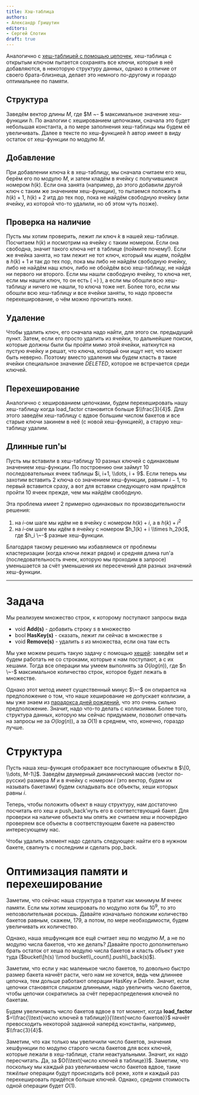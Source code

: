 ```yaml
---
title: Хэш-таблица
authors:
- Александр Гришутин
editors:
- Сергей Слотин
draft: true
---
```


Аналогично с [хеш-таблицей с помощью
цепочек](Хеш-таблицы_\(цепочки\) "wikilink"),
хеш-таблица с открытым ключом пытается сохранять все ключи, которые в
неё добавляются, в некоторую структуру данных, однако в отличие от
своего брата-близнеца, делает это немного по-другому и гораздо
оптимальнее по памяти.

## Структура

Заведём вектор длины $M$, где $M \~- $ максимальное значение хеш-функции
$h$. По аналогии с хешированием цепочками, сначала это будет небольшая
константа, а по мере заполнения хеш-таблицы мы будем её увеличивать.
Далее в тексте по хеш-функцией $h$ автор имеет в виду остаток от
хеш-функции по модулю $M$.

## Добавление

При добавлении ключа $k$ в хеш-таблицу, мы сначала считаем его хеш,
берём его по модулю $M$, и затем кладём в ячейку с получившимся
номером $h(k)$. Если она занята (например, до этого добавили другой
ключ с таким же значением хеш-функции), то пытаемся положить в
$h(k)+1$, $h(k)+2$ итд до тех пор, пока не найдём свободную ячейку (или
ячейку, из которой что-то удалили, но об этом чуть позже).

## Проверка на наличие

Пусть мы хотим проверить, лежит ли ключ $k$ в нашей хеш-таблице.
Посчитаем $h(k)$ и посмотрим на ячейку с таким номером. Если она
свободна, значит такого ключа нет в таблице (поймите почему\!). Если же
ячейка занята, но там лежит не тот ключ, который мы ищем, пойдём в
$h(k) + 1$ и так до тех пор, пока мы либо не найдём свободную ячейку,
либо не найдём наш ключ, либо не обойдём всю хеш-таблицу, не найдя ни
первого ни второго. Если мы нашли свободную ячейку, то ключа нет, если
мы нашли ключ, то он есть ( =) ), а если мы обошли всю хеш-таблицу и
ничего не нашли, то ключа тоже нет. Более того, если мы обошли всю
хеш-таблицу и все ячейки заняты, то надо провести перехеширование, о
чём можно прочитать ниже.

## Удаление

Чтобы удалить ключ, его сначала надо найти, для этого см. предыдущий
пункт. Затем, если его просто удалить из ячейки, то дальнейшие
поиски, которые должны были бы пройти мимо этой ячейки, наткнутся
на пустую ячейку и решат, что ключа, который они ищут нет, что может
быть неверно. Поэтому вместо удаления мы будем класть в такие ячейки
специальное значение *DELETED*, которое не встречается среди ключей.

## Перехеширование

Аналогично с хешированием цепочками, будем перехешировать нашу
хеш-таблицу когда load_factor становится больше
$\\frac{3}{4}$. Для этого заведём хеш-таблицу с вдвое большим числом
бакетов и все старые ключи закинем в неё (с новой хеш-функцией), а
старую хеш-таблицу удалим.

## Длинные run'ы

Пусть мы вставили в хеш-таблицу 10 разных ключей с одинаковым значением
хеш-функции. По построению они займут 10 последовательных ячеек таблицы
$i, i+1, \\dots, i + 9$. Если теперь мы захотим вставить 2 ключа со
значением хеш-функции, равным $i - 1$, то первый вставится сразу, а
вот для вставки следующего нам придётся пройти 10 ячеек прежде, чем мы
найдём свободную.

Эта проблема имеет 2 примерно одинаковых по производительности решения:

1.  на $i$-ом шаге мы идём не в ячейку с номером $h(k) + i$, а в $h(k) +
    i^2$
2.  на $i$-ом шаге мы идём в ячейку с номером $h_1(k) + i \\times
    h_2(k)$, где $h_i \~-$ разные хеш-функции.

Благодаря такому решению мы избавляемся от проблемы кластеризации (когда
ключи лежат рядом) и средняя длина run'а (последовательность ячеек,
которую мы проходим в запросе) уменьшается за счёт уменьшения их
пересечений для разных значений хеш-функции.

---

# Задача

Мы реализуем множество строк, к которому поступают запросы вида

  - void **Add(s)** - добавить строку $s$ в множество
  - bool **HasKey(s)** - сказать, лежит ли сейчас в множестве $s$
  - void **Remove(s)** - удалить $s$ из множества, если она там есть

Мы уже можем решить такую задачу с помощью
[хешей](Полиномиальное_хеширование_строк "wikilink"):
заведём set и будем работать не со строками, которые к нам поступают, а
с их хешами. Тогда все операции мы умеем выполнять за $O(log(n))$, где
$n \~-$ максимальное количество строк, которое будет лежать в множестве.

Однако этот метод имеет существенный минус $\~-$ он опирается на
предположение о том, что наше хеширование не допускает коллизии,
а мы уже знаем из [парадокса дней
рождений](Парадокс_дней_рождений#Общая_формулировка "wikilink"),
что это очень сильно предположение. Значит, надо что-то делать с
коллизиями. Более того, структура данных, которую мы сейчас
придумаем, позволит отвечать на запросы не за $O(log(n))$, а за
$O(1)$ в среднем, что, конечно, гораздо лучше.

# Структура

Пусть наша хеш-функция отображает все поступающие объекты в $\[0,
\\dots, M-1\]$. Заведём двумерный динамический массив (vector по-русски)
размера $M$ и в ячейку с номером $i$ (это вектор, будем их называть
бакетами) будем складывать все объекты, хеши которых равны $i$.

Теперь, чтобы положить объект в нашу структуру, нам достаточно посчитать
его хеш и push_back'нуть его в соответствующий бакет. Для проверки на
наличие объекта мы опять же считаем хеш и поочерёдно проверяем все
объекты в соответствующем бакете на равенство интересующему нас.

Чтобы удалить элемент надо сделать следующее: найти его в нужном бакете,
свапнуть с последним и сделать pop_back.

# Оптимизация памяти и перехеширование

Заметим, что сейчас наша структура в тратит как минимум $M$ ячеек
памяти. Если мы хотим хешировать по модулю хотя бы $10^9$, то это
непозволительная роскошь. Давайте изначально положим количество бакетов
равным, скажем, 179, а потом, по мере необходимости, будем увеличивать
их количество.

Однако, наша хешфункция все ещё считает хеш по модулю $M$, а не по
модулю числа бакетов, что же делать? Давайте просто дополнительно
брать остаток от хеша по модулю числа бакетов и класть объект уже туда
($bucket\[h(s) \\mod bucket\\_count\].push\\_back(s)$).

Заметим, что если у нас маленькое число бакетов, то довольно быстро
размер бакета начнёт расти, чего нам не хочется, ведь чем длиннее
цепочка, тем дольше работают операции HasKey и Delete. Значит, если
цепочки становятся слишком длинными, надо увеличить число бакетов,
чтобы цепочки сократились за счёт перераспределения ключей по
бакетам.

Будем увеличивать число бакетов вдвое в тот момент, когда
**load_factor** $=\\frac{\\text{число ключей в таблице}}{\\text{число
бакетов}}$ начнёт превосходить некоторой заданной наперёд константы,
например, $\\frac{3}{4}$.

Заметим, что как только мы увеличили число бакетов, значения хешфункции
по модулю старого числа бакетов для всех ключей, которые лежали в
хеш-таблице, стали неактуальными. Значит, их надо пересчитать. Да,
за $O(\\text{число ключей в таблице})$. Заметим, что поскольку мы
каждый раз увеличиваем число бакетов вдвое, такие *тяжёлые*
операции будут происходить всё реже, хотя и каждый раз
перехешировать придётся больше ключей. Однако, средняя
стоимость одной операции будет $O(1)$.